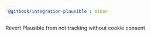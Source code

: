 ```yaml
---
'@gitbook/integration-plausible': minor
---
```


Revert Plausible from not tracking without cookie consent

